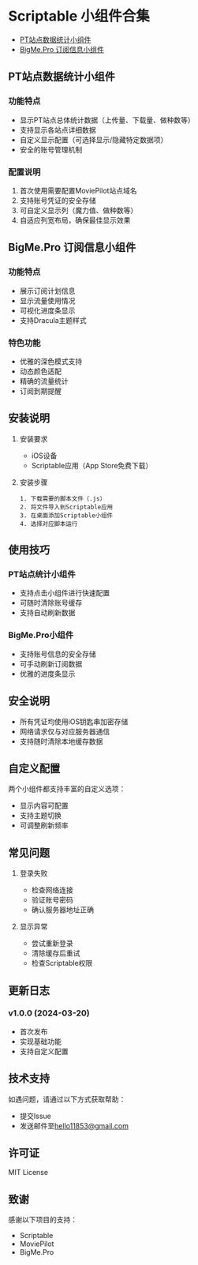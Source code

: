 # Scriptable 小组件合集

- [PT站点数据统计小组件](#PT站点数据统计小组件)
- [BigMe.Pro 订阅信息小组件](#BigMePro-订阅信息小组件)

## PT站点数据统计小组件

### 功能特点
- 显示PT站点总体统计数据（上传量、下载量、做种数等）
- 支持显示各站点详细数据
- 自定义显示配置（可选择显示/隐藏特定数据项）
- 安全的账号管理机制

### 配置说明
1. 首次使用需要配置MoviePilot站点域名
2. 支持账号凭证的安全存储
3. 可自定义显示列（魔力值、做种数等）
4. 自适应列宽布局，确保最佳显示效果

## BigMe.Pro 订阅信息小组件

### 功能特点
- 展示订阅计划信息
- 显示流量使用情况
- 可视化进度条显示
- 支持Dracula主题样式

### 特色功能
- 优雅的深色模式支持
- 动态颜色适配
- 精确的流量统计
- 订阅到期提醒

## 安装说明

1. 安装要求
   - iOS设备
   - Scriptable应用（App Store免费下载）

2. 安装步骤
   ```
   1. 下载需要的脚本文件（.js）
   2. 将文件导入到Scriptable应用
   3. 在桌面添加Scriptable小组件
   4. 选择对应脚本运行
   ```

## 使用技巧

### PT站点统计小组件
- 支持点击小组件进行快速配置
- 可随时清除账号缓存
- 支持自动刷新数据

### BigMe.Pro小组件
- 支持账号信息的安全存储
- 可手动刷新订阅数据
- 优雅的进度条显示

## 安全说明

- 所有凭证均使用iOS钥匙串加密存储
- 网络请求仅与对应服务器通信
- 支持随时清除本地缓存数据

## 自定义配置

两个小组件都支持丰富的自定义选项：
- 显示内容可配置
- 支持主题切换
- 可调整刷新频率

## 常见问题

1. 登录失败
   - 检查网络连接
   - 验证账号密码
   - 确认服务器地址正确

2. 显示异常
   - 尝试重新登录
   - 清除缓存后重试
   - 检查Scriptable权限

## 更新日志

### v1.0.0 (2024-03-20)
- 首次发布
- 实现基础功能
- 支持自定义配置

## 技术支持

如遇问题，请通过以下方式获取帮助：
- 提交Issue
- 发送邮件至[hello11853@gmail.com](mailto:hello11853@gmail.com)

## 许可证

MIT License

## 致谢

感谢以下项目的支持：
- Scriptable
- MoviePilot
- BigMe.Pro 